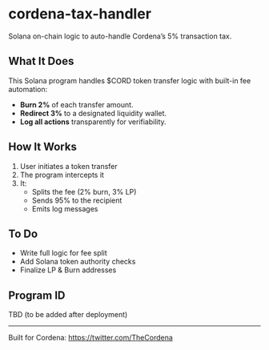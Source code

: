 # cordena-tax-handler

Solana on-chain logic to auto-handle Cordena’s 5% transaction tax.

## What It Does

This Solana program handles $CORD token transfer logic with built-in fee automation:
- **Burn 2%** of each transfer amount.
- **Redirect 3%** to a designated liquidity wallet.
- **Log all actions** transparently for verifiability.

## How It Works

1. User initiates a token transfer
2. The program intercepts it
3. It:
   - Splits the fee (2% burn, 3% LP)
   - Sends 95% to the recipient
   - Emits log messages

## To Do

- Write full logic for fee split
- Add Solana token authority checks
- Finalize LP & Burn addresses

## Program ID

TBD (to be added after deployment)

---

Built for Cordena: https://twitter.com/TheCordena